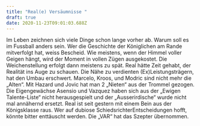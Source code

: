 ```yaml
---
title: "Real(e) Versäumnisse "
draft: true
date: 2020-11-23T09:01:03.688Z
---
```

Im Leben zeichnen sich viele Dinge schon lange vorher ab. Warum soll es im Fussball anders sein. Wer die Geschichte der Königlichen am Rande mitverfolgt hat, weiss Bescheid. Wie meistens, wenn der Himmel voller Geigen hängt, wird der Moment in vollen Zügen ausgekostet. Die Weichenstellung erfolgt dann meistens zu spät. Real hätte Zeit gehabt, der Realität ins Auge zu schauen. Die Nähe zu verdienten (Ex)Leistungsträgern, hat den Umbau erschwert. Marcelo, Kroos, und Modric sind nicht mehr die „Alten“. Mit Hazard und Jovic hat man 2 „Nieten“ aus der Trommel gezogen. Die Eigengewächse Asensio und Vazquez haben sich aus der „Ewigen Talente-Liste“ nicht herausgespielt und der „Ausserirdische“ wurde nicht mal annähernd ersetzt. Real ist seit gestern mit einem Bein aus der Königsklasse raus. Wer auf dubiose SchiedsrichterEntscheidungen hofft, könnte bitter enttäuscht werden. Die „VAR“ hat das Szepter übernommen.